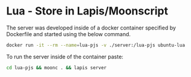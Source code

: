 # Lua - Store in Lapis/Moonscript

The server was developed inside of a docker container specified by Dockerfile and started using the below command.

```sh
docker run -it --rm --name=lua-pjs -v ./server:/lua-pjs ubuntu-lua
```

To run the server inside of the container paste:

```sh
cd lua-pjs && moonc . && lapis server
```

